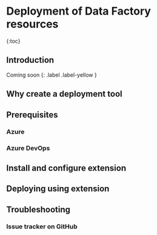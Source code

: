 # Deployment of Data Factory resources
{:toc}

## Introduction
Coming soon {: .label .label-yellow }
## Why create a deployment tool

## Prerequisites
### Azure
### Azure DevOps

## Install and configure extension

## Deploying using extension

## Troubleshooting
### Issue tracker on GitHub
